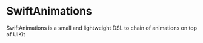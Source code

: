 # SwiftAnimations
SwiftAnimations is a small and lightweight DSL to chain of animations on top of UIKit
